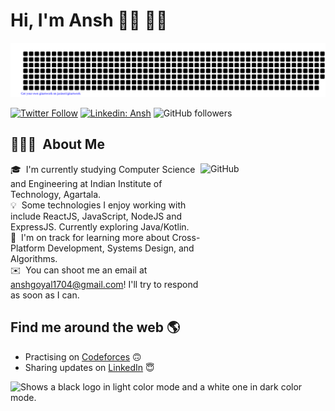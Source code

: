 # Hi, I'm Ansh 👋🏾 👨‍💻

![gitartwork](gitartwork.svg)

[![Twitter Follow](https://img.shields.io/badge/follow-%40ThisIsAnshG-1DA1F2?logo=twitter&style=social)](https://twitter.com/ThisisAnshG)
[![Linkedin: Ansh](https://img.shields.io/badge/-Ansh-blue?style=flat-square&logo=Linkedin&logoColor=white&link=https://www.linkedin.com/in/thisisanshg/)](https://www.linkedin.com/in/thisisanshg/)
![GitHub followers](https://img.shields.io/github/followers/anshgoyalevil?label=Follow&style=social)


## 👨🏻‍💻 &nbsp;About Me

<img alt="GitHub" src="https://github.githubassets.com/images/mona-loading-dark.gif" width="200" height="200" align="right"/>

🎓 &nbsp;I'm currently studying Computer Science and Engineering at Indian Institute of Technology, Agartala.\
💡 &nbsp;Some technologies I enjoy working with include ReactJS, JavaScript, NodeJS and ExpressJS. Currently exploring Java/Kotlin.\
🌱 &nbsp;I'm on track for learning more about Cross-Platform Development, Systems Design, and Algorithms.\
✉️ &nbsp;You can shoot me an email at anshgoyal1704@gmail.com! I'll try to respond as soon as I can.



## Find me around the web 🌎
- Practising on <a href="https://www.codeforces.com/profile/127001evil/">Codeforces</a> 🙃
- Sharing updates on <a href="https://www.linkedin.com/in/thisisanshg/">LinkedIn</a> 😇


<picture>
  <source media="(prefers-color-scheme: dark)" srcset="https://user-images.githubusercontent.com/94157520/231779113-45f2c060-005c-4345-85c8-5e8c75b670c3.png">
  <source media="(prefers-color-scheme: light)" srcset="https://user-images.githubusercontent.com/94157520/231779133-cb4bcef8-454c-43c4-b53f-5ed9c929b2db.png">
  <img alt="Shows a black logo in light color mode and a white one in dark color mode." src="">
</picture>
